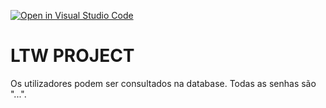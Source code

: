 [![Open in Visual Studio Code](https://classroom.github.com/assets/open-in-vscode-c66648af7eb3fe8bc4f294546bfd86ef473780cde1dea487d3c4ff354943c9ae.svg)](https://classroom.github.com/online_ide?assignment_repo_id=10522155&assignment_repo_type=AssignmentRepo)


# LTW PROJECT
Os utilizadores podem ser consultados na database. Todas as senhas são "...".